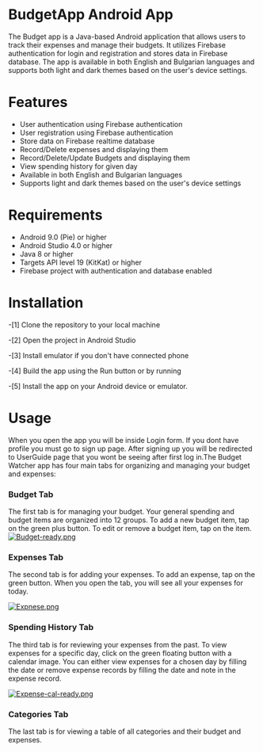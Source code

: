 
# BudgetApp Android App

The Budget app is a Java-based Android application that allows users to track their expenses and manage their budgets. It utilizes Firebase authentication for login and registration and stores data in Firebase database. The app is available in both English and Bulgarian languages and supports both light and dark themes based on the user's device settings.


# Features

- User authentication using Firebase authentication
- User registration using Firebase authentication
- Store data on Firebase realtime database
- Record/Delete expenses and displaying them
- Record/Delete/Update Budgets and displaying them
- View spending history for given day
- Available in both English and Bulgarian languages
- Supports light and dark themes based on the user's device settings




# Requirements
- Android 9.0 (Pie) or higher
- Android Studio 4.0 or higher
- Java 8 or higher
- Targets API level 19 (KitKat) or higher
- Firebase project with authentication and database enabled
# Installation
   -[1] Clone the repository to your local machine

   
   -[2] Open the project in Android Studio

   -[3] Install emulator if you don't have connected phone
   
   -[4] Build the app using the Run button or by running

   -[5] Install the app on your Android device or emulator.
# Usage
When you open the app you will be inside Login form. If you dont have profile you must go to sign up page. After signing up you will be redirected to UserGuide page that you wont be seeing after first log in.The Budget Watcher app has four main tabs for organizing and managing your budget and expenses:


### Budget Tab
The first tab is for managing your budget. Your general spending and budget items are organized into 12 groups. To add a new budget item, tap on the green plus button. To edit or remove a budget item, tap on the item.
[![Budget-ready.png](https://i.postimg.cc/PJHWZKq2/Budget-ready.png)](https://postimg.cc/Vr70PqnC)

### Expenses Tab
The second tab is for adding your expenses. To add an expense, tap on the green button. When you open the tab, you will see all your expenses for today.

[![Expnese.png](https://i.postimg.cc/hjrpMh5L/Expnese.png)](https://postimg.cc/DJSrwfF0)

### Spending History Tab

The third tab is for reviewing your expenses from the past. To view expenses for a specific day, click on the green floating button with a calendar image. You can either view expenses for a chosen day by filling the date or remove expense records by filling the date and note in the expense record.

[![Expense-cal-ready.png](https://i.postimg.cc/L5ZXVgy5/Expense-cal-ready.png)](https://postimg.cc/Lg2295FF)

### Categories Tab

The last tab is for viewing a table of all categories and their budget and expenses.



